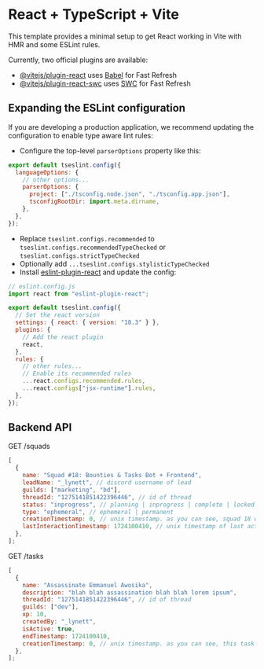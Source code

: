# React + TypeScript + Vite

This template provides a minimal setup to get React working in Vite with HMR and some ESLint rules.

Currently, two official plugins are available:

- [@vitejs/plugin-react](https://github.com/vitejs/vite-plugin-react/blob/main/packages/plugin-react/README.md) uses [Babel](https://babeljs.io/) for Fast Refresh
- [@vitejs/plugin-react-swc](https://github.com/vitejs/vite-plugin-react-swc) uses [SWC](https://swc.rs/) for Fast Refresh

## Expanding the ESLint configuration

If you are developing a production application, we recommend updating the configuration to enable type aware lint rules:

- Configure the top-level `parserOptions` property like this:

```js
export default tseslint.config({
  languageOptions: {
    // other options...
    parserOptions: {
      project: ["./tsconfig.node.json", "./tsconfig.app.json"],
      tsconfigRootDir: import.meta.dirname,
    },
  },
});
```

- Replace `tseslint.configs.recommended` to `tseslint.configs.recommendedTypeChecked` or `tseslint.configs.strictTypeChecked`
- Optionally add `...tseslint.configs.stylisticTypeChecked`
- Install [eslint-plugin-react](https://github.com/jsx-eslint/eslint-plugin-react) and update the config:

```js
// eslint.config.js
import react from "eslint-plugin-react";

export default tseslint.config({
  // Set the react version
  settings: { react: { version: "18.3" } },
  plugins: {
    // Add the react plugin
    react,
  },
  rules: {
    // other rules...
    // Enable its recommended rules
    ...react.configs.recommended.rules,
    ...react.configs["jsx-runtime"].rules,
  },
});
```

## Backend API

GET /squads

```js
[
  {
    name: "Squad #18: Bounties & Tasks Bot + Frontend",
    leadName: "_lynett", // discord username of lead
    guilds: ["marketing", "bd"],
    threadId: "1275141851422396446", // id of thread
    status: "inprogress", // planning | inprogress | complete | locked
    type: "ephemeral", // ephemeral | permanent
    creationTimestamp: 0, // unix timestamp. as you can see, squad 18 was created at the beginning of time
    lastInteractionTimestamp: 1724100410, // unix timestamp of last activity
  },
];
```

GET /tasks

```js
[
  {
    name: "Assassinate Emmanuel Awosika",
    description: "blah blah assassination blah blah lorem ipsum",
    threadId: "1275141851422396446", // id of thread
    guilds: ["dev"],
    xp: 10,
    createdBy: "_lynett",
    isActive: true,
    endTimestamp: 1724100410,
    creationTimestamp: 0, // unix timestamp. as you can see, this task was created at the beginning of time
  },
];
```
